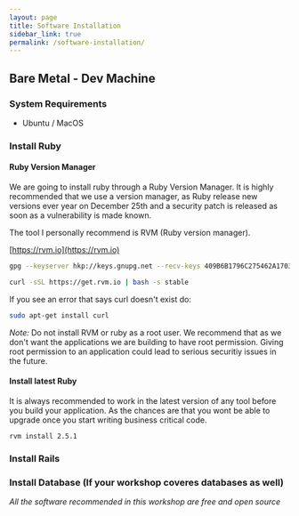 ```yaml
---
layout: page
title: Software Installation
sidebar_link: true
permalink: /software-installation/
---
```




## Bare Metal - Dev Machine

### System Requirements

* Ubuntu / MacOS


### Install Ruby

#### Ruby Version Manager
We are going to install ruby through a Ruby Version Manager. It is highly recommended
that we use a version manager, as Ruby release new versions ever year on December 25th
and a security patch is released as soon as a vulnerability is made known.

The tool I personally recommend is RVM (Ruby version manager).

[https://rvm.io](https://rvm.io)

```sh
gpg --keyserver hkp://keys.gnupg.net --recv-keys 409B6B1796C275462A1703113804BB82D39DC0E3 7D2BAF1CF37B13E2069D6956105BD0E739499BDB

curl -sSL https://get.rvm.io | bash -s stable
```

If you see an error that says curl doesn't exist do:

```sh
sudo apt-get install curl
```

*Note:* Do not install RVM or ruby as a root user. We recommend that as we don't want
the applications we are building to have root permission. Giving root permission to an application could lead to serious securitiy issues in the future.

#### Install latest Ruby

It is always recommended to work in the latest version of any tool before you build your
application. As the chances are that you wont be able to upgrade once you start
writing business critical code.

```
rvm install 2.5.1
```

### Install Rails



### Install Database (If your workshop coveres databases as well)



*All the software recommended in this workshop are free and open source*
